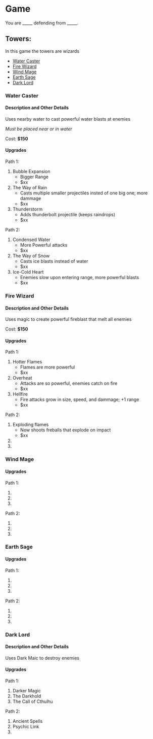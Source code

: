 # Game
You are _____ defending from _____.

## Towers:
In this game the towers are wizards

* [Water Caster](#water-caster)
* [Fire Wizard](#fire-wizard)
* [Wind Mage](#wind-mage)
* [Earth Sage](#earth-sage)
* [Dark Lord](#dark-lord)

### Water Caster
#### Description and Other Details

Uses nearby water to cast powerful water blasts at enemies

*Must be placed near or in water*

Cost: **$150**

#### Upgrades
Path 1:

1. Bubble Expansion
    * Bigger Range
    * $xx
2. The Way of Rain
    * Casts multiple smaller projectiles insted of one big one; more dammage
    * $xx
3. Thunderstorm
    * Adds thunderbolt projectile (keeps raindrops)
    * $xx

Path 2:

1. Condensed Water
    * More Powerful attacks
    * $xx
2. The Way of Snow
    * Casts ice blasts instead of water 
    * $xx
3. Ice-Cold Heart
    * Enemies slow upon entering range, more powerful blasts
    * $xx


### Fire Wizard
#### Description and Other Details

Uses magic to create powerful fireblast that melt all enemies

Cost: **$150**

#### Upgrades
Path 1:

1. Hotter Flames
    * Flames are more powerful
    * $xx
2. Overheat
    * Attacks are so powerful, enemies catch on fire
    * $xx
3. Hellfire
    * Fire attacks grow in size, speed, and dammage; +1 range
    * $xx

Path 2:

1. Exploding flames
    * Now shoots freballs that explode on impact
    * $xx
2. 
3. 


### Wind Mage
#### Upgrades
Path 1:

1. 
2. 
3. 

Path 2:

1. 
2. 
3. 


### Earth Sage
#### Upgrades
Path 1:

1. 
2. 
3. 

Path 2:

1. 
2. 
3. 


### Dark Lord
#### Description and Other Details

Uses Dark Maic to destroy enemies

#### Upgrades
Path 1:

1. Darker Magic
2. The Darkhold
3. The Call of Cthulhu

Path 2:

1. Ancient Spells
2. Psychic Link
3. 

